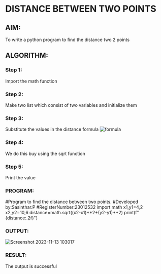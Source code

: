 # DISTANCE BETWEEN TWO POINTS

## AIM:
To write a python program to find the distance two 2 points
## ALGORITHM:
### Step 1: 
Import the math function
### Step 2: 
Make two list which consist of two variables and initialize them
### Step 3: 
Substitute the values in the distance formula  ![formula](/formula.JPG)
### Step 4: 
We do this buy using the sqrt function
### Step 5: 
Print the value
### PROGRAM:
#Program to find the distance between two points.
#Developed by:Sasinthar.P 
#RegisterNumber:23012532
import math
x1,y1=4,2
x2,y2=10,6
distance=math.sqrt((x2-x1)**2+(y2-y1)**2)
print(f"{distance:.2f}")
### OUTPUT:
![Screenshot 2023-11-13 103017](https://github.com/sasintharparanthaman/DISTANCE-BETWEEN-TWO-POINTS/assets/145743219/3ccad83a-6bcf-4242-9889-12b203fa506e)


### RESULT:
The output is successful
